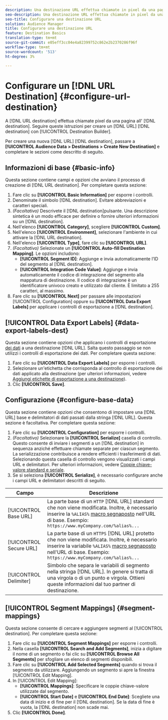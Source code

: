```yaml
---
description: Una destinazione URL effettua chiamate in pixel da una pagina alla destinazione. Seguite queste istruzioni per creare una destinazione URL con Generatore di destinazione.
seo-description: Una destinazione URL effettua chiamate in pixel da una pagina alla destinazione. Seguite queste istruzioni per creare una destinazione URL con Generatore di destinazione.
seo-title: Configurare una destinazione URL
solution: Audience Manager
title: Configurare una destinazione URL
feature: Destination Basics
translation-type: tm+mt
source-git-commit: e05eff3cc04e4a82399752c862e2b2370286f96f
workflow-type: tm+mt
source-wordcount: '513'
ht-degree: 3%

---
```




# Configurare un [!DNL URL Destination] {#configure-url-destination}

A [!DNL URL destination] effettua chiamate pixel da una pagina all&#39; [!DNL destination]. Seguire queste istruzioni per creare un [!DNL URL] [!DNL destination] con [!UICONTROL Destination Builder].

<!-- create-url-destination.xml -->

Per creare una nuova [!DNL URL] [!DNL destination], passare a **[!UICONTROL Audience Data > Destinations > Create New Destination]** e completare le sezioni come descritto di seguito.

## Informazioni di base {#basic-info}

Questa sezione contiene campi e opzioni che avviano il processo di creazione di [!DNL URL destination]. Per completare questa sezione:

1. Fare clic su **[!UICONTROL Basic Information]** per esporre i controlli.
2. Denominate il simbolo [!DNL destination]. Evitare abbreviazioni e caratteri speciali.
3. *(Facoltativo)* Descrivete il  [!DNL destination]pulsante. Una descrizione sintetica è un modo efficace per definire o fornire ulteriori informazioni su un [!DNL destination].
4. Nell&#39;elenco **[!UICONTROL Category]**, scegliere **[!UICONTROL Custom]**.
5. Nell&#39;elenco **[!UICONTROL Environment]**, selezionare l&#39;ambiente in cui attivare la [!DNL URL destination].
6. Nell&#39;elenco **[!UICONTROL Type]**, fare clic su **[!UICONTROL URL]**.
7. *(Facoltativo)* Selezionate un  **[!UICONTROL Auto-fill Destination Mapping]**. Le opzioni includono:
   * **[!UICONTROL Segment ID]**: Aggiunge e invia automaticamente l’ID del segmento al  [!DNL destination].
   * **[!UICONTROL Integration Code Value]**: Aggiunge e invia automaticamente il codice di integrazione del segmento alla mappatura di destinazione. Il codice di integrazione è un identificatore univoco creato e utilizzato dal cliente. È limitato a 255 caratteri, al massimo.
8. Fare clic su **[!UICONTROL Next]** per passare alle impostazioni [!UICONTROL Configuration] oppure su **[!UICONTROL Data Export Labels]** per applicare i controlli di esportazione a [!DNL destination].

## [!UICONTROL Data Export Labels] {#data-export-labels-dest}

Questa sezione contiene opzioni che applicano i controlli di esportazione [dei dati](../../features/data-export-controls.md) a una destinazione [!DNL URL]. Salta questo passaggio se non utilizzi i controlli di esportazione dei dati. Per completare questa sezione:

1. Fare clic su **[!UICONTROL Data Export Labels]** per esporre i controlli.
2. Selezionare un&#39;etichetta che corrisponda al controllo di esportazione dei dati applicato alla destinazione (per ulteriori informazioni, vedere [Aggiungi etichette di esportazione a una destinazione](/help/using/features/destinations/add-data-export-labels.md)).
3. Clic **[!UICONTROL Save]**.

## Configurazione {#configure-base-data}

Questa sezione contiene opzioni che consentono di impostare una [!DNL URL] base e delimitatori di dati passati dalla stringa [!DNL URL]. Questa sezione è facoltativa. Per completare questa sezione:

1. Fare clic su **[!UICONTROL Configuration]** per esporre i controlli.
1. *(Facoltativo)* Selezionare la  **[!UICONTROL Serialize]** casella di controllo.
Questo consente di inviare i segmenti a un [!DNL destination] in sequenza anziché effettuare chiamate separate per ciascun segmento. La serializzazione contribuisce a rendere efficienti i trasferimenti di dati. Selezionando questa casella di controllo vengono visualizzati i campi URL e delimitatori. Per ulteriori informazioni, vedere [Coppie chiave-valore standard e seriale](../../features/destinations/key-value-pairs.md).
1. Se si seleziona **[!UICONTROL Serialize]**, è necessario configurare anche i campi URL e delimitatori descritti di seguito.

| Campo | Descrizione |
|--- |--- |
| [!UICONTROL Base URL] | La parte base di un `HTTP` [!DNL URL] standard che non viene modificata. Inoltre, è necessario inserire la `%ALIAS%` [macro segnaposto](../../features/destinations/destination-macros.md#destination-macros-defined) nell&#39;URL di base. Esempio: `https://www.myCompany.com/%alias%...` |
| [!UICONTROL Secure URL] | La parte base di un `HTTPS` [!DNL URL] protetto che non viene modificata. Inoltre, è necessario inserire la variabile `%ALIAS%`   [macro segnaposto](../../features/destinations/destination-macros.md#destination-macros-defined) nell&#39;URL di base. Esempio: `https://www.myCompany.com/%alias%...` |
| [!UICONTROL Delimiter] | Simbolo che separa le variabili di segmento nella stringa [!DNL URL]. In genere si tratta di una virgola o di un punto e virgola. Ottieni queste informazioni dal tuo partner di destinazione. |

## [!UICONTROL Segment Mappings] {#segment-mappings}

Questa sezione consente di cercare e aggiungere segmenti al [!UICONTROL destination]. Per completare questa sezione:

1. Fare clic su **[!UICONTROL Segment Mappings]** per esporre i controlli.
1. Nella casella **[!UICONTROL Search and Add Segments]**, inizia a digitare il nome di un segmento o fai clic su **[!UICONTROL Browse All Segments]** per sfogliare un elenco di segmenti disponibili.
1. Fare clic su **[!UICONTROL Add Selected Segments]** quando si trova il segmento da utilizzare. Aggiungendo un segmento si apre la finestra [!UICONTROL Edit Mapping].
1. In [!UICONTROL Edit Mapping]:
   * **[!UICONTROL Mappings]**: Specificare le coppie chiave-valore utilizzate dal segmento.
   * **[!UICONTROL Start Date]** e  **[!UICONTROL End Date]**: Scegliete una data di inizio e di fine per il  [!DNL destination]. Se la data di fine è vuota, la [!DNL destination] non scade mai.
1. Clic **[!UICONTROL Done]**.